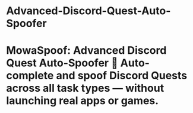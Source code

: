 # Advanced-Discord-Quest-Auto-Spoofer
# MowaSpoof: Advanced Discord Quest Auto-Spoofer  🚀 Auto-complete and spoof Discord Quests across all task types — without launching real apps or games.

